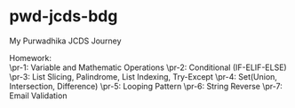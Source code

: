 # pwd-jcds-bdg

My Purwadhika JCDS Journey

Homework:<br/>
  \pr-1: Variable and Mathematic Operations
  \pr-2: Conditional (IF-ELIF-ELSE)
  \pr-3: List Slicing, Palindrome, List Indexing, Try-Except
  \pr-4: Set(Union, Intersection, Difference)
  \pr-5: Looping Pattern
  \pr-6: String Reverse
  \pr-7: Email Validation
